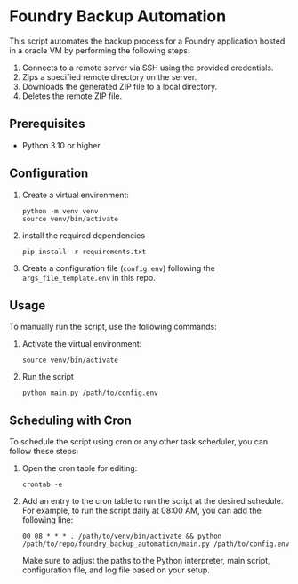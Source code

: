 # Foundry Backup Automation

This script automates the backup process for a Foundry application hosted in a oracle VM by performing the following steps:

1. Connects to a remote server via SSH using the provided credentials.
2. Zips a specified remote directory on the server.
3. Downloads the generated ZIP file to a local directory.
4. Deletes the remote ZIP file.

## Prerequisites

- Python 3.10 or higher

## Configuration

1. Create a virtual environment:
   ```shell
   python -m venv venv
   source venv/bin/activate
   ```
2. install the required dependencies
    ```shell
   pip install -r requirements.txt
   ```

3. Create a configuration file (`config.env`) following the `args_file_template.env` in this repo.

## Usage
To manually run the script, use the following commands:

1. Activate the virtual environment:
    ```shell
    source venv/bin/activate
    ```
    
2. Run the script
    ```shell
    python main.py /path/to/config.env
    ```

## Scheduling with Cron
To schedule the script using cron or any other task scheduler, you can follow these steps:

1. Open the cron table for editing:
    ```shell
    crontab -e
    ```

2. Add an entry to the cron table to run the script at the desired schedule. For example, to run the script daily at 08:00 AM, you can add the following line:
    ```shell
    00 08 * * * . /path/to/venv/bin/activate && python /path/to/repo/foundry_backup_automation/main.py /path/to/config.env
    ```
    Make sure to adjust the paths to the Python interpreter, main script, configuration file, and log file based on your setup.
